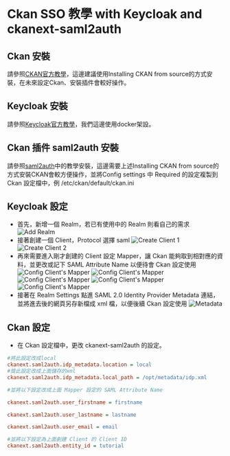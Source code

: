 # Ckan SSO 教學 with Keycloak and ckanext-saml2auth
## Ckan 安裝
請參照[CKAN官方教學](http://docs.ckan.org/en/2.9/maintaining/installing/index.html)，這邊建議使用Installing CKAN from source的方式安裝，在未來設定Ckan、安裝插件會較好操作。
## Keycloak 安裝
請參照[Keycloak官方教學](https://www.keycloak.org/guides#getting-started)，我們這邊使用docker架設。
## Ckan 插件 saml2auth 安裝
請參照[saml2auth](https://github.com/keitaroinc/ckanext-saml2auth)中的教學安裝，這邊需要上述Installing CKAN from source的方式安裝CKAN會較方便操作，並將Config settings 中 Required 的設定複製到 Ckan 設定檔中，例 /etc/ckan/default/ckan.ini
## Keycloak 設定
- 首先，新增一個 Realm，若已有使用中的 Realm 則看自己的需求
![Add Realm][1]
- 接著創建一個 Client，Protocol 選擇 saml
![Create Client 1][2]
![Create Client 2][3]
- 再來需要進入剛才創建的 Client 設定 Mapper，讓 Ckan 能夠取到相對應的資料，並更改或記下 SAML Attribute Name 以便待會 Ckan 設定使用
![Config Client's Mapper][4]
![Config Client's Mapper][5]
![Config Client's Mapper][6]
![Config Client's Mapper][7]
![Config Client's Mapper][8]
- 接著在 Realm Settings 點進 SAML 2.0 Identity Provider Metadata 連結，並將進去後的網頁另存新檔成 xml 檔，以便後續 Ckan 設定使用
![Metadata][9]
## Ckan 設定
- 在 Ckan 設定檔中，更改 ckanext-saml2auth 的設定。
```ini
#將此設定改成local
ckanext.saml2auth.idp_metadata.location = local
#獎此設定改成上面儲存的xml
ckanext.saml2auth.idp_metadata.local_path = /opt/metadata/idp.xml

#並將以下設定改成上面 Mapper 設定的 SAML Attribute Name

ckanext.saml2auth.user_firstname = firstname

ckanext.saml2auth.user_lastname = lastname

ckanext.saml2auth.user_email = email

#並將以下設定為上面創建 Client 的 Client ID 
ckanext.saml2auth.entity_id = tutorial
```

[1]: https://i.imgur.com/EpRfK5W.jpg
[2]: https://i.imgur.com/BpgPR5m.jpg
[3]: https://i.imgur.com/PJoovW6.jpg
[4]: https://i.imgur.com/tcTiQPm.jpg
[5]: https://i.imgur.com/74BnklR.jpg
[6]: https://i.imgur.com/F526Sul.jpg
[7]: https://i.imgur.com/0R5w1Tg.jpg
[8]: https://i.imgur.com/iyRuD74.jpg
[9]: https://i.imgur.com/DAw0zs2.jpg
